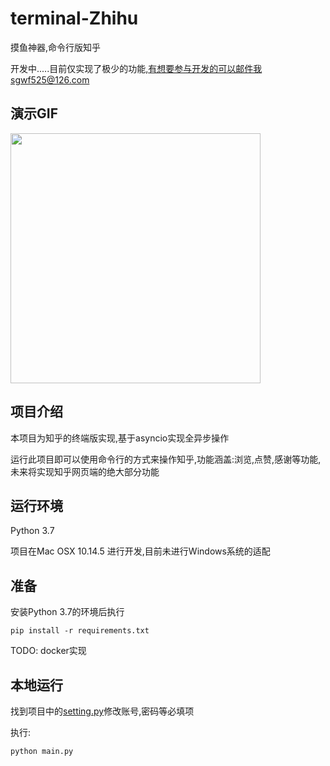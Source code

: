 # terminal-Zhihu
摸鱼神器,命令行版知乎


开发中.....目前仅实现了极少的功能,有想要参与开发的可以邮件我sgwf525@126.com

## 演示GIF
<img width="400" height="400" src="./static/show.gif"/>


## 项目介绍
本项目为知乎的终端版实现,基于asyncio实现全异步操作

运行此项目即可以使用命令行的方式来操作知乎,功能涵盖:浏览,点赞,感谢等功能,未来将实现知乎网页端的绝大部分功能

## 运行环境
Python 3.7

项目在Mac OSX 10.14.5 进行开发,目前未进行Windows系统的适配

## 准备

安装Python 3.7的环境后执行
```
pip install -r requirements.txt
```
TODO: docker实现

## 本地运行

找到项目中的[setting.py](/setting.py)修改账号,密码等必填项

执行:

```
python main.py
```
